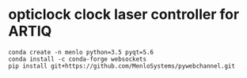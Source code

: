 # opticlock clock laser controller for ARTIQ

```
conda create -n menlo python=3.5 pyqt=5.6
conda install -c conda-forge websockets
pip install git+https://github.com/MenloSystems/pywebchannel.git
```
